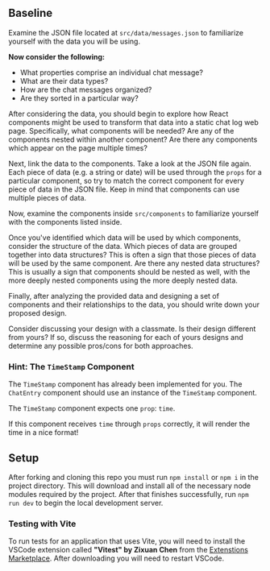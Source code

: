 ## Baseline

Examine the JSON file located at `src/data/messages.json` to familiarize yourself with the data you will be using.

**Now consider the following:**
- What properties comprise an individual chat message?
- What are their data types?
- How are the chat messages organized?
- Are they sorted in a particular way?

After considering the data, you should begin to explore how React components might be used to transform that data into a static chat log web page. Specifically, what components will be needed? Are any of the components nested within another component? Are there any components which appear on the page multiple times?

Next, link the data to the components. Take a look at the JSON file again. Each piece of data (e.g. a string or date) will be used through the `props` for a particular component, so try to match the correct component for every piece of data in the JSON file. Keep in mind that components can use multiple pieces of data.

Now, examine the components inside `src/components` to familiarize yourself with the components listed inside.

Once you've identified which data will be used by which components, consider the structure of the data. Which pieces of data are grouped together into data structures? This is often a sign that those pieces of data will be used by the same component. Are there any nested data structures? This is usually a sign that components should be nested as well, with the more deeply nested components using the more deeply nested data.

Finally, after analyzing the provided data and designing a set of components and their relationships to the data, you should write down your proposed design.

Consider discussing your design with a classmate. Is their design different from yours? If so, discuss the reasoning for each of yours designs and determine any possible pros/cons for both approaches.

### Hint: The `TimeStamp` Component

The `TimeStamp` component has already been implemented for you. The `ChatEntry` component should use an instance of the `TimeStamp` component.

The `TimeStamp` component expects one `prop`: `time`.

If this component receives `time` through `props` correctly, it will render the time in a nice format!

## Setup

After forking and cloning this repo you must run `npm install` or `npm i` in the project directory. This will download and install all of the necessary node modules required by the project. After that finishes successfully, run `npm run dev` to begin the local development server.

### Testing with Vite

To run tests for an application that uses Vite, you will need to install the VSCode extension called **"Vitest" by Zixuan Chen** from the [Extenstions Marketplace](https://marketplace.visualstudio.com/items?itemName=ZixuanChen.vitest-explorer). After downloading you will need to restart VSCode.

